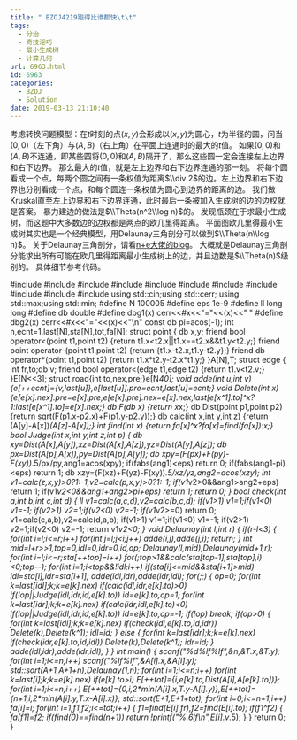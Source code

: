 ```yaml
---
title: " BZOJ4219跑得比谁都快\t\t"
tags:
  - 分治
  - 奇技淫巧
  - 最小生成树
  - 计算几何
url: 6963.html
id: 6963
categories:
  - BZOJ
  - Solution
date: 2019-03-13 21:10:40
---
```


考虑转换问题模型：在$t$时刻的点$(x,y)$会形成以$(x,y)$为圆心，$t$为半径的圆，问当$(0,0)$（左下角）与$(A,B)$（右上角）在平面上连通时的最大的$t$值。 如果$(0,0)$和$(A,B)$不连通，即某些圆将$(0,0)$和$(A,B)$隔开了，那么这些圆一定会连接左上边界和右下边界。 那么最大的$t$值，就是左上边界和右下边界连通的那一刻。 将每个圆看成一个点，每两个圆之间有一条权值为距离$\\div 2$的边。左上边界和右下边界也分别看成一个点，和每个圆连一条权值为圆心到边界的距离的边。 我们做Kruskal直至左上边界和右下边界连通，此时最后一条被加入生成树的边的边权就是答案。 暴力建边的做法是$\\Theta(n^2\\log n)$的。 发现瓶颈在于求最小生成树，而这题中大多数边的边权都是两点的欧几里得距离。 平面图欧几里得最小生成树其实也是一个经典模型，用Delaunay三角剖分可以做到$\\Theta(n\\log n)$。 关于Delaunay三角剖分，请看[n+e大佬的blog](http://trinkle.is-programmer.com/2015/7/1/delaunay-triangulation.100287.html)。 大概就是Delaunay三角剖分能求出所有可能在欧几里得距离最小生成树上的边，并且边数是$\\Theta(n)$级别的。 具体细节参考代码。

#include<iostream>
#include<cstdio>
#include<cstdlib>
#include<cmath>
#include<cstring>
#include<string>
#include<algorithm>
#include<queue>
#include<vector>
#include<set>
#include<map>
using std::cin;using std::cerr;
using std::max;using std::min;
#define N 100005
#define eps 1e-9
#define ll long long
#define db double
#define dbg1(x) cerr<<#x<<"="<<(x)<<" "
#define dbg2(x) cerr<<#x<<"="<<(x)<<"\\n"
const db pi=acos(-1);
int n,ecnt=1,last\[N\],sta\[N\],tot,fa\[N\];
struct point
{
	db x,y;
	friend bool operator<(point t1,point t2) {return t1.x<t2.x||t1.x==t2.x&&t1.y<t2.y;}
	friend point operator-(point t1,point t2) {return {t1.x-t2.x,t1.y-t2.y};}
	friend db operator*(point t1,point t2) {return t1.x\*t2.y-t2.x\*t1.y;}
}A\[N\],T;
struct edge
{
	int fr,to;db v;
	friend bool operator<(edge t1,edge t2) {return t1.v<t2.v;}
}E\[N<<3\];
struct road{int to,nex,pre;}e\[N*40\];
void adde(int u,int v) {e\[++ecnt\]={v,last\[u\]},e\[last\[u\]\].pre=ecnt,last\[u\]=ecnt;}
void Delete(int x)
	{e\[e\[x\].nex\].pre=e\[x\].pre,e\[e\[x\].pre\].nex=e\[x\].nex,last\[e\[x^1\].to\]^x?1:last\[e\[x^1\].to\]=e\[x\].nex;}
db F(db x) {return x*x;}
db Dist(point p1,point p2) {return sqrt(F(p1.x-p2.x)+F(p1.y-p2.y));}
db calc(int x,int y,int z) {return (A\[y\]-A\[x\])*(A\[z\]-A\[x\]);}
int find(int x) {return fa\[x\]^x?fa\[x\]=find(fa\[x\]):x;}
bool Judge(int x,int y,int z,int p)
{
	db xy=Dist(A\[x\],A\[y\]),xz=Dist(A\[x\],A\[z\]),yz=Dist(A\[y\],A\[z\]);
	db px=Dist(A\[p\],A\[x\]),py=Dist(A\[p\],A\[y\]);
	db xpy=(F(px)+F(py)-F(xy))*.5/px/py,ang1=acos(xpy);
	if(fabs(ang1)<eps) return 0;
	if(fabs(ang1-pi)<eps) return 1;
	db xzy=(F(xz)+F(yz)-F(xy))*.5/xz/yz,ang2=acos(xzy);
	int v1=calc(z,x,y)>0?1:-1,v2=calc(p,x,y)>0?1:-1;
	if(v1*v2>0&&ang1>ang2+eps) return 1;
	if(v1*v2<0&&ang1+ang2>pi+eps) return 1;
	return 0;
}
bool check(int a,int b,int c,int d)
{
	ll v1=calc(a,c,d),v2=calc(b,c,d);
	if(v1>1) v1=1;if(v1<0) v1=-1;
	if(v2>1) v2=1;if(v2<0) v2=-1;
	if(v1*v2>=0) return 0;
	v1=calc(c,a,b),v2=calc(d,a,b);
	if(v1>1) v1=1;if(v1<0) v1=-1;
	if(v2>1) v2=1;if(v2<0) v2=-1;
	return v1*v2<0;
}
void Delaunay(int l,int r)
{
	if(r-l<3)
	{
		for(int i=l;i<=r;i++)
			for(int j=l;j<i;j++) adde(i,j),adde(j,i);
		return;
	}
	int mid=l+r>>1,top=0,idl=0,idr=0,id,op;
	Delaunay(l,mid),Delaunay(mid+1,r);
	for(int i=l;i<=r;sta\[++top\]=i++)
		for(;top>1&&calc(sta\[top-1\],sta\[top\],i)<0;top--);
	for(int i=1;i<top&&!idl;i++)
		if(sta\[i\]<=mid&&sta\[i+1\]>mid) idl=sta\[i\],idr=sta\[i+1\];
	adde(idl,idr),adde(idr,idl);
	for(;;)
	{
		op=0;
		for(int k=last\[idl\];k;k=e\[k\].nex)
			if(calc(idl,idr,e\[k\].to)>0)
				if(!op||Judge(idl,idr,id,e\[k\].to)) id=e\[k\].to,op=1;
		for(int k=last\[idr\];k;k=e\[k\].nex)
			if(calc(idr,idl,e\[k\].to)<0)
				if(!op||Judge(idl,idr,id,e\[k\].to)) id=e\[k\].to,op=-1;
		if(!op) break;
		if(op>0)
		{
			for(int k=last\[idl\];k;k=e\[k\].nex)
				if(check(idl,e\[k\].to,id,idr)) Delete(k),Delete(k^1);
			idl=id;
		}
		else
		{
			for(int k=last\[idr\];k;k=e\[k\].nex)
				if(check(idr,e\[k\].to,id,idl)) Delete(k),Delete(k^1);
			idr=id;
		}
		adde(idl,idr),adde(idr,idl);
	}
}
int main()
{
	scanf("%d%lf%lf",&n,&T.x,&T.y);
	for(int i=1;i<=n;i++) scanf("%lf%lf",&A\[i\].x,&A\[i\].y);
	std::sort(A+1,A+1+n),Delaunay(1,n);
	for(int i=1;i<=n;i++)
		for(int k=last\[i\];k;k=e\[k\].nex) if(e\[k\].to>i) E\[++tot\]={i,e\[k\].to,Dist(A\[i\],A\[e\[k\].to\])};
	for(int i=1;i<=n;i++)
		E\[++tot\]={0,i,2\*min(A\[i\].x,T.y-A\[i\].y)},E\[++tot\]={n+1,i,2\*min(A\[i\].y,T.x-A\[i\].x)};
	std::sort(E+1,E+1+tot);
	for(int i=0;i<=n+1;i++) fa\[i\]=i;
	for(int i=1,f1,f2;i<=tot;i++)
	{
		f1=find(E\[i\].fr),f2=find(E\[i\].to);
		if(f1^f2)
		{
			fa\[f1\]=f2;
			if(find(0)==find(n+1)) return !printf("%.6lf\\n",E\[i\].v*.5);
		}
	}
	return 0;
}